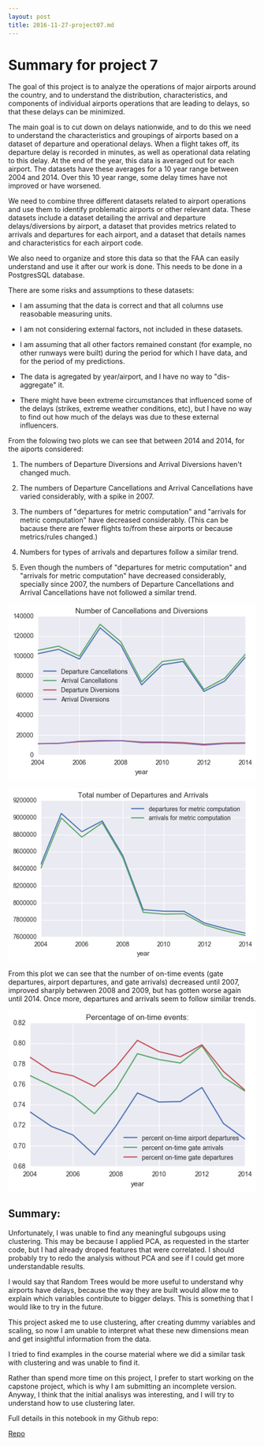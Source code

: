 ```yaml
---
layout: post
title: 2016-11-27-project07.md
---
```


# Summary for project 7

The goal of this project is to analyze the operations of major airports around the country, and to understand the distribution, characteristics, and components of individual airports operations that are leading to delays, so that these delays can be minimized.

The main goal is to cut down on delays nationwide, and to do this we need to understand the characteristics and groupings of airports based on a dataset of departure and operational delays. When a flight takes off, its departure delay is recorded in minutes, as well as operational data relating to this delay. At the end of the year, this data is averaged out for each airport. The datasets have these averages for a 10 year range between 2004 and 2014.
Over this 10 year range, some delay times have not improved or have worsened.

We need to combine three different datasets related to airport operations and use them to identify problematic airports or other relevant data.   These datasets include a dataset detailing the arrival and departure delays/diversions by airport, a dataset that provides metrics related to arrivals and departures for each airport, and a dataset that details names and characteristics for each airport code.

We also need to organize and store this data so that the FAA can easily understand and use it after our work is done.  This needs to be done in a PostgresSQL database.

There are some risks and assumptions to these datasets:

- I am assuming that the data is correct and that all columns use reasobable measuring units.

- I am not considering external factors, not included in these datasets.

- I am assuming that all other factors remained constant (for example, no other runways were built) during the period for which I have data, and for the period of my predictions.

- The data is agregated by year/airport, and I have no way to "dis-aggregate" it.

- There might have been extreme circumstances that influenced some of the delays (strikes, extreme weather conditions, etc), but I have no way to find out how much of the delays was due to these external influencers.


From the folowing two plots we can see that between 2014 and 2014, for the aiports considered:
1. The numbers of Departure Diversions and Arrival Diversions haven't changed much.

2. The numbers of Departure Cancellations and Arrival Cancellations have varied considerably, with a spike in 2007.

3. The numbers of "departures for metric computation" and "arrivals for metric computation" have decreased considerably.  (This can be bacause there are fewer flights to/from these airports or because metrics/rules changed.)

4. Numbers for types of arrivals and departures follow a similar trend.

5. Even though the numbers of "departures for metric computation" and "arrivals for metric computation" have decreased considerably, specially since 2007, the numbers of Departure Cancellations and Arrival Cancellations have not followed a similar trend.


![](../images/2016-11-27-fig-num-cancelations-diversions.png)

![](../images/2016-11-27-fig-num_departures-arrivals.png)

From this plot we can see that the number of on-time events (gate departures, airport departures, and gate arrivals) decreased until 2007, improved sharply betwwen 2008 and 2009, but has gotten worse again until 2014.  Once more, departures and arrivals seem to follow similar trends.

![](../images/2016-11-27-fig-percentage-on-time.png)


## Summary:

Unfortunately, I was unable to find any meaningful subgoups using clustering.  This may be because I applied PCA, as requested in the starter code, but I had already droped features that were correlated.  I should probably try to redo the analysis without PCA and see if I could get more understandable results.

I would say that Random Trees would be more useful to understand why airports have delays, because the way they are built would allow me to explain which variables contribute to bigger delays.  This is something that I would like to try in the future.

This project asked me to use clustering, after creating dummy variables and scaling, so now I am unable to interpret what these new dimensions mean and get insightful information from the data.

I tried to find examples in the course material where we did a similar task with clustering and was unable to find it.

Rather than spend more time on this project, I prefer to start working on the capstone project, which is why I am submitting an incomplete version.  Anyway, I think that the initial analisys was interesting, and I will try to understand how to use clustering later.

Full details in this notebook in my Github repo:

[Repo](https://github.com/acardocacho/DSI_LDN_1_HOMEWORK/blob/w07proj/ana/week07-project/project07.ipynb)
